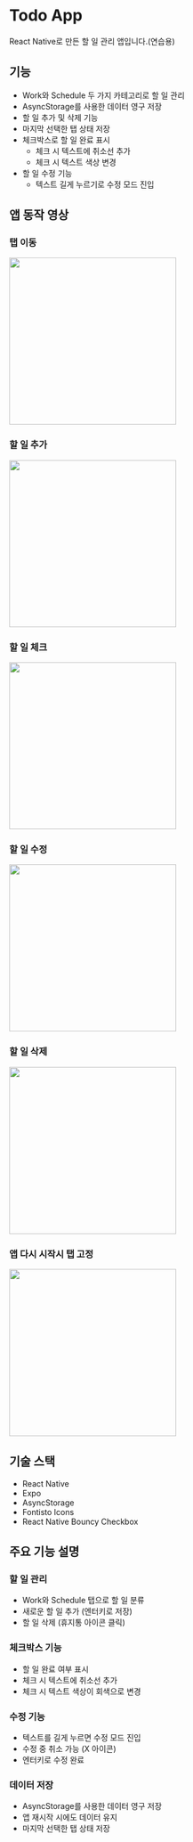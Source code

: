 # Todo App

React Native로 만든 할 일 관리 앱입니다.(연습용)

## 기능

- Work와 Schedule 두 가지 카테고리로 할 일 관리
- AsyncStorage를 사용한 데이터 영구 저장
- 할 일 추가 및 삭제 기능
- 마지막 선택한 탭 상태 저장
- 체크박스로 할 일 완료 표시
  - 체크 시 텍스트에 취소선 추가
  - 체크 시 텍스트 색상 변경
- 할 일 수정 기능
  - 텍스트 길게 누르기로 수정 모드 진입
 
## 앱 동작 영상

### 탭 이동
<img src="assets/movingtab.gif" width="300" />

### 할 일 추가
<img src="assets/makingcontent.gif" width="300" />

### 할 일 체크
<img src="assets/checkcontent.gif" width="300" />

### 할 일 수정
<img src="assets/modifycontent.gif" width="300" />

### 할 일 삭제
<img src="assets/deletecontent.gif" width="300" />

### 앱 다시 시작시 탭 고정
<img src="assets/position.gif" width="300" />

## 기술 스택

- React Native
- Expo
- AsyncStorage
- Fontisto Icons
- React Native Bouncy Checkbox

## 주요 기능 설명

### 할 일 관리
- Work와 Schedule 탭으로 할 일 분류
- 새로운 할 일 추가 (엔터키로 저장)
- 할 일 삭제 (휴지통 아이콘 클릭)

### 체크박스 기능
- 할 일 완료 여부 표시
- 체크 시 텍스트에 취소선 추가
- 체크 시 텍스트 색상이 회색으로 변경

### 수정 기능
- 텍스트를 길게 누르면 수정 모드 진입
- 수정 중 취소 가능 (X 아이콘)
- 엔터키로 수정 완료

### 데이터 저장
- AsyncStorage를 사용한 데이터 영구 저장
- 앱 재시작 시에도 데이터 유지
- 마지막 선택한 탭 상태 저장 
